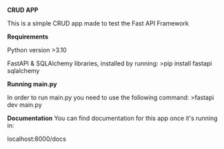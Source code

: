 **CRUD APP**

This is a simple CRUD app made to test the Fast API Framework

**Requirements**

Python version >3.10

FastAPI & SQLAlchemy libraries, installed by running:
    >pip install fastapi sqlalchemy

**Running main.py**

In order to run main.py you need to use the following command:
    >fastapi dev main.py

**Documentation**
You can find documentation for this app once it's running in:

localhost:8000/docs
